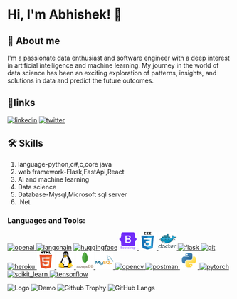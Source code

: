 
# Hi, I'm Abhishek! 👋


## 🚀 About me
I'm a passionate data enthusiast and software engineer with a deep interest in artificial intelligence and machine learning. My journey in the world of data science has been an exciting exploration of patterns, insights, and solutions in data and predict the future outcomes.

## 🔗links
[![linkedin](https://img.shields.io/badge/linkedin-0A66C2?style=for-the-badge&logo=linkedin&logoColor=white)](https://www.linkedin.com/in/abhishek-kumar-6633b2214/)
[![twitter](https://img.shields.io/badge/twitter-1DA1F2?style=for-the-badge&logo=twitter&logoColor=white)](https://twitter.com/)


## 🛠 Skills


1) language-python,c#,c,core java
2) web framework-Flask,FastApi,React
3) Ai and machine learning
4) Data science
5) Database-Mysql,Microsoft sql server
5) .Net  

<h3 align="left">Languages and Tools:</h3>
<p align="left"> <a href="https://openai.com" target="_blank">
    <img src="https://th.bing.com/th/id/OIP.DDK1_0LNFPSaqwaR1IlcbQAAAA?w=192&h=194&c=7&r=0&o=5&dpr=1.3&pid=1.7" alt="openai" width="40" height="40"/>
    <a href="https://python.langchain.com/docs/get_started/introduction" target="_blank">
    <img src="https://th.bing.com/th/id/OIP._95YwxXUmYYWsDPUiPSCmgHaEM?w=312&h=180&c=7&r=0&o=5&dpr=1.3&pid=1.7" alt="langchain" width="40" height="40"/></a>
     <a href="https://huggingface.co" target="_blank">
    <img src="https://th.bing.com/th/id/OIP.qfwhSex9WphMoJeSGVw29AHaHa?w=179&h=180&c=7&r=0&o=5&dpr=1.3&pid=1.7" alt="huggingface" width="40" height="40"/></a>
  </a> </a> <a href="https://getbootstrap.com" target="_blank"> <img src="https://raw.githubusercontent.com/devicons/devicon/master/icons/bootstrap/bootstrap-plain-wordmark.svg" alt="bootstrap" width="40" height="40"/> </a> <a href="https://www.w3schools.com/css/" target="_blank"> <img src="https://raw.githubusercontent.com/devicons/devicon/master/icons/css3/css3-original-wordmark.svg" alt="css3" width="40" height="40"/> </a> <a href="https://www.docker.com/" target="_blank"> <img src="https://raw.githubusercontent.com/devicons/devicon/master/icons/docker/docker-original-wordmark.svg" alt="docker" width="40" height="40"/> </a> <a href="https://flask.palletsprojects.com/" target="_blank"> <img src="https://www.vectorlogo.zone/logos/pocoo_flask/pocoo_flask-icon.svg" alt="flask" width="40" height="40"/> </a> <a href="https://git-scm.com/" target="_blank"> <img src="https://www.vectorlogo.zone/logos/git-scm/git-scm-icon.svg" alt="git" width="40" height="40"/> </a> <a href="https://heroku.com" target="_blank"> <img src="https://www.vectorlogo.zone/logos/heroku/heroku-icon.svg" alt="heroku" width="40" height="40"/> </a> <a href="https://www.w3.org/html/" target="_blank"> <img src="https://raw.githubusercontent.com/devicons/devicon/master/icons/html5/html5-original-wordmark.svg" alt="html5" width="40" height="40"/> </a> <a href="https://www.linux.org/" target="_blank"> <img src="https://raw.githubusercontent.com/devicons/devicon/master/icons/linux/linux-original.svg" alt="linux" width="40" height="40"/> </a> <a href="https://www.mongodb.com/" target="_blank"> <img src="https://raw.githubusercontent.com/devicons/devicon/master/icons/mongodb/mongodb-original-wordmark.svg" alt="mongodb" width="40" height="40"/> </a> <a href="https://www.mysql.com/" target="_blank"> <img src="https://raw.githubusercontent.com/devicons/devicon/master/icons/mysql/mysql-original-wordmark.svg" alt="mysql" width="40" height="40"/> </a> <a href="https://opencv.org/" target="_blank"> <img src="https://www.vectorlogo.zone/logos/opencv/opencv-icon.svg" alt="opencv" width="40" height="40"/> </a> <a href="https://postman.com" target="_blank"> <img src="https://www.vectorlogo.zone/logos/getpostman/getpostman-icon.svg" alt="postman" width="40" height="40"/> </a> <a href="https://www.python.org" target="_blank"> <img src="https://raw.githubusercontent.com/devicons/devicon/master/icons/python/python-original.svg" alt="python" width="40" height="40"/> </a> <a href="https://pytorch.org/" target="_blank"> <img src="https://www.vectorlogo.zone/logos/pytorch/pytorch-icon.svg" alt="pytorch" width="40" height="40"/> </a> <a href="https://scikit-learn.org/" target="_blank"> <img src="https://upload.wikimedia.org/wikipedia/commons/0/05/Scikit_learn_logo_small.svg" alt="scikit_learn" width="40" height="40"/> </a> <a href="https://www.tensorflow.org" target="_blank"> <img src="https://www.vectorlogo.zone/logos/tensorflow/tensorflow-icon.svg" alt="tensorflow" width="40" height="40"/> </a> </p>


![Logo](https://github-readme-stats.vercel.app/api?username=AbhishekDATA&&show_icons=true&title_color=ffffff&icon_color=bb2acf&text_color=daf7dc&bg_color=151515)
![Demo](https://raw.githubusercontent.com/AbhisheDATA/Dataset/blob/main/imag.gif)
![Github Trophy](https://github-profile-trophy.vercel.app/?username=AbhisheDATA&theme=discord)
![GitHub Langs](https://github-readme-stats.vercel.app/api/top-langs/?username=AbhisheDATA&layout=compact&theme=blue-green)


  
 
